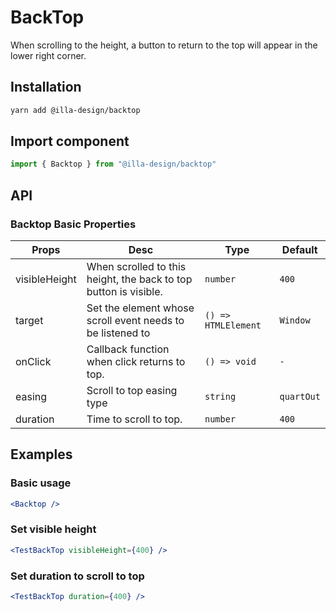 # BackTop

When scrolling to the height, a button to return to the top will appear in the lower right corner.

## Installation

```bash
yarn add @illa-design/backtop
```

## Import component

```jsx
import { Backtop } from "@illa-design/backtop"
```

## API

### Backtop Basic Properties

| Props         | Desc                                                         | Type                         | Default        |
| ------------- | ------------------------------------------------------------ | ---------------------------- | -------------- |
| visibleHeight | When scrolled to this height, the back to top button is visible. | `number`                     | `400`          |
| target        | Set the element whose scroll event needs to be listened to   | `() => HTMLElement` | `Window` | `() => window` |
| onClick       | Callback function when click returns to top.                 | `() => void`                 | `-`            |
| easing        | Scroll to top easing type                                    | `string`                     | `quartOut`     |
| duration      | Time to scroll to top.                                       | `number`                     | `400`          |

## Examples

### Basic usage

```jsx
<Backtop />
```

### Set visible height

```jsx
<TestBackTop visibleHeight={400} />
```

### Set duration to scroll to top

```jsx
<TestBackTop duration={400} />
```
